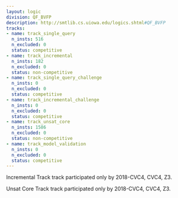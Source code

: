 ```yaml
---
layout: logic
division: QF_BVFP
description: http://smtlib.cs.uiowa.edu/logics.shtml#QF_BVFP
tracks:
- name: track_single_query
  n_insts: 516
  n_excluded: 0
  status: competitive
- name: track_incremental
  n_insts: 182
  n_excluded: 0
  status: non-competitive
- name: track_single_query_challenge
  n_insts: 0
  n_excluded: 0
  status: competitive
- name: track_incremental_challenge
  n_insts: 0
  n_excluded: 0
  status: competitive
- name: track_unsat_core
  n_insts: 1586
  n_excluded: 0
  status: non-competitive
- name: track_model_validation
  n_insts: 0
  n_excluded: 0
  status: competitive
---
```

Incremental Track track participated only by 2018-CVC4, CVC4, Z3.

Unsat Core Track track participated only by 2018-CVC4, CVC4, Z3.
